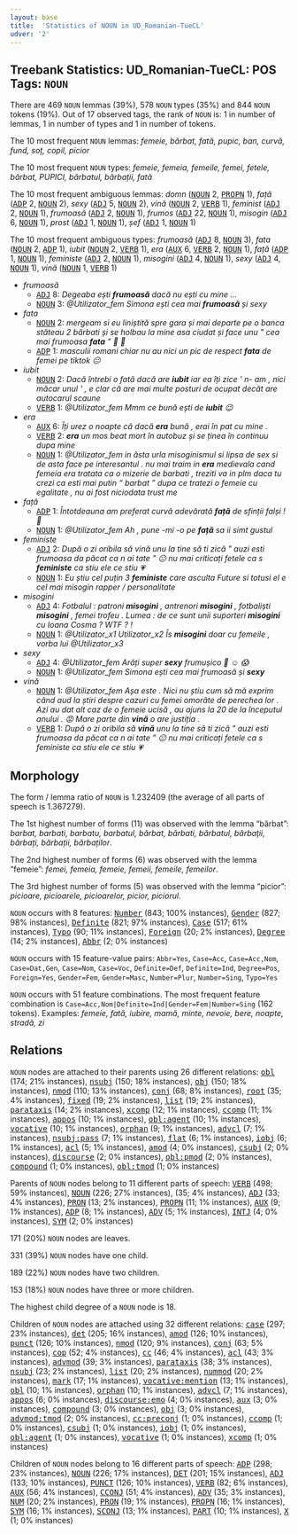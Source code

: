 ```yaml
---
layout: base
title:  'Statistics of NOUN in UD_Romanian-TueCL'
udver: '2'
---
```


## Treebank Statistics: UD_Romanian-TueCL: POS Tags: `NOUN`

There are 469 `NOUN` lemmas (39%), 578 `NOUN` types (35%) and 844 `NOUN` tokens (19%).
Out of 17 observed tags, the rank of `NOUN` is: 1 in number of lemmas, 1 in number of types and 1 in number of tokens.

The 10 most frequent `NOUN` lemmas: <em>femeie, bărbat, fată, pupic, ban, curvă, fund, soț, copil, picior</em>

The 10 most frequent `NOUN` types:  <em>femeie, femeia, femeile, femei, fetele, bărbat, PUPICI, bărbatul, bărbații, fată</em>

The 10 most frequent ambiguous lemmas: <em>domn</em> (<tt><a href="ro_tuecl-pos-NOUN.html">NOUN</a></tt> 2, <tt><a href="ro_tuecl-pos-PROPN.html">PROPN</a></tt> 1), <em>față</em> (<tt><a href="ro_tuecl-pos-ADP.html">ADP</a></tt> 2, <tt><a href="ro_tuecl-pos-NOUN.html">NOUN</a></tt> 2), <em>sexy</em> (<tt><a href="ro_tuecl-pos-ADJ.html">ADJ</a></tt> 5, <tt><a href="ro_tuecl-pos-NOUN.html">NOUN</a></tt> 2), <em>vină</em> (<tt><a href="ro_tuecl-pos-NOUN.html">NOUN</a></tt> 2, <tt><a href="ro_tuecl-pos-VERB.html">VERB</a></tt> 1), <em>feminist</em> (<tt><a href="ro_tuecl-pos-ADJ.html">ADJ</a></tt> 2, <tt><a href="ro_tuecl-pos-NOUN.html">NOUN</a></tt> 1), <em>frumoasă</em> (<tt><a href="ro_tuecl-pos-ADJ.html">ADJ</a></tt> 2, <tt><a href="ro_tuecl-pos-NOUN.html">NOUN</a></tt> 1), <em>frumos</em> (<tt><a href="ro_tuecl-pos-ADJ.html">ADJ</a></tt> 22, <tt><a href="ro_tuecl-pos-NOUN.html">NOUN</a></tt> 1), <em>misogin</em> (<tt><a href="ro_tuecl-pos-ADJ.html">ADJ</a></tt> 6, <tt><a href="ro_tuecl-pos-NOUN.html">NOUN</a></tt> 1), <em>prost</em> (<tt><a href="ro_tuecl-pos-ADJ.html">ADJ</a></tt> 1, <tt><a href="ro_tuecl-pos-NOUN.html">NOUN</a></tt> 1), <em>șef</em> (<tt><a href="ro_tuecl-pos-ADJ.html">ADJ</a></tt> 1, <tt><a href="ro_tuecl-pos-NOUN.html">NOUN</a></tt> 1)

The 10 most frequent ambiguous types:  <em>frumoasă</em> (<tt><a href="ro_tuecl-pos-ADJ.html">ADJ</a></tt> 8, <tt><a href="ro_tuecl-pos-NOUN.html">NOUN</a></tt> 3), <em>fata</em> (<tt><a href="ro_tuecl-pos-NOUN.html">NOUN</a></tt> 2, <tt><a href="ro_tuecl-pos-ADP.html">ADP</a></tt> 1), <em>iubit</em> (<tt><a href="ro_tuecl-pos-NOUN.html">NOUN</a></tt> 2, <tt><a href="ro_tuecl-pos-VERB.html">VERB</a></tt> 1), <em>era</em> (<tt><a href="ro_tuecl-pos-AUX.html">AUX</a></tt> 6, <tt><a href="ro_tuecl-pos-VERB.html">VERB</a></tt> 2, <tt><a href="ro_tuecl-pos-NOUN.html">NOUN</a></tt> 1), <em>față</em> (<tt><a href="ro_tuecl-pos-ADP.html">ADP</a></tt> 1, <tt><a href="ro_tuecl-pos-NOUN.html">NOUN</a></tt> 1), <em>feministe</em> (<tt><a href="ro_tuecl-pos-ADJ.html">ADJ</a></tt> 2, <tt><a href="ro_tuecl-pos-NOUN.html">NOUN</a></tt> 1), <em>misogini</em> (<tt><a href="ro_tuecl-pos-ADJ.html">ADJ</a></tt> 4, <tt><a href="ro_tuecl-pos-NOUN.html">NOUN</a></tt> 1), <em>sexy</em> (<tt><a href="ro_tuecl-pos-ADJ.html">ADJ</a></tt> 4, <tt><a href="ro_tuecl-pos-NOUN.html">NOUN</a></tt> 1), <em>vină</em> (<tt><a href="ro_tuecl-pos-NOUN.html">NOUN</a></tt> 1, <tt><a href="ro_tuecl-pos-VERB.html">VERB</a></tt> 1)


* <em>frumoasă</em>
  * <tt><a href="ro_tuecl-pos-ADJ.html">ADJ</a></tt> 8: <em>Degeaba ești <b>frumoasă</b> dacă nu ești cu mine ...</em>
  * <tt><a href="ro_tuecl-pos-NOUN.html">NOUN</a></tt> 3: <em>@Utilizator_fem Simona ești cea mai <b>frumoasă</b> și sexy</em>
* <em>fata</em>
  * <tt><a href="ro_tuecl-pos-NOUN.html">NOUN</a></tt> 2: <em>mergeam si eu liniștită spre gara și mai departe pe o banca stăteau 2 bărbati și se holbau la mine asa ciudat și face unu " cea mai frumoasa <b>fata</b> " 🤢 🤮</em>
  * <tt><a href="ro_tuecl-pos-ADP.html">ADP</a></tt> 1: <em>masculii romani chiar nu au nici un pic de respect <b>fata</b> de femei pe tiktok 😐</em>
* <em>iubit</em>
  * <tt><a href="ro_tuecl-pos-NOUN.html">NOUN</a></tt> 2: <em>Dacă întrebi o fată dacă are <b>iubit</b> iar ea îți zice ' n- am , nici măcar unul ' , e clar că are mai multe posturi de ocupat decât are autocarul scaune</em>
  * <tt><a href="ro_tuecl-pos-VERB.html">VERB</a></tt> 1: <em>@Utilizator_fem Mmm ce bună ești de <b>iubit</b> 😉</em>
* <em>era</em>
  * <tt><a href="ro_tuecl-pos-AUX.html">AUX</a></tt> 6: <em>Îți urez o noapte că dacă <b>era</b> bună , erai în pat cu mine .</em>
  * <tt><a href="ro_tuecl-pos-VERB.html">VERB</a></tt> 2: <em><b>era</b> un mos beat mort în autobuz și se ținea în continuu dupa mine</em>
  * <tt><a href="ro_tuecl-pos-NOUN.html">NOUN</a></tt> 1: <em>@Utilizator_fem in ăsta urla misoginismul si lipsa de sex si de asta face pe interesantul . nu mai traim in <b>era</b> medievala cand femeia era tratata ca o mizerie de barbati , treziti va in plm daca tu crezi ca esti mai putin “ barbat ” dupa ce tratezi o femeie cu egalitate , nu ai fost niciodata trust me</em>
* <em>față</em>
  * <tt><a href="ro_tuecl-pos-ADP.html">ADP</a></tt> 1: <em>Întotdeauna am preferat curvă adevărată <b>față</b> de sfinții falși ! 🤭</em>
  * <tt><a href="ro_tuecl-pos-NOUN.html">NOUN</a></tt> 1: <em>@Utilizator_fem Ah , pune -mi -o pe <b>față</b> sa ii simt gustul</em>
* <em>feministe</em>
  * <tt><a href="ro_tuecl-pos-ADJ.html">ADJ</a></tt> 2: <em>După o zi oribila să vină unu la tine să ti zică " auzi esti frumoasa da păcat ca n ai tate " 😐 nu mai criticați fetele ca s <b>feministe</b> ca stiu ele ce stiu 💗</em>
  * <tt><a href="ro_tuecl-pos-NOUN.html">NOUN</a></tt> 1: <em>Eu știu cel puțin 3 <b>feministe</b> care asculta Future si totusi el e cel mai misogin rapper / personalitate</em>
* <em>misogini</em>
  * <tt><a href="ro_tuecl-pos-ADJ.html">ADJ</a></tt> 4: <em>Fotbalul : patroni <b>misogini</b> , antrenori <b>misogini</b> , fotbaliști <b>misogini</b> , femei trofeu . Lumea : de ce sunt unii suporteri <b>misogini</b> cu Ioana Cosma ? WTF ? !</em>
  * <tt><a href="ro_tuecl-pos-NOUN.html">NOUN</a></tt> 1: <em>@Utilizator_x1 Utilizator_x2 Îs <b>misogini</b> doar cu femeile , vorba lui @Utilizator_x3</em>
* <em>sexy</em>
  * <tt><a href="ro_tuecl-pos-ADJ.html">ADJ</a></tt> 4: <em>@Utilizator_fem Arăți super <b>sexy</b> frumușico 💋 ☺️ 😱</em>
  * <tt><a href="ro_tuecl-pos-NOUN.html">NOUN</a></tt> 1: <em>@Utilizator_fem Simona ești cea mai frumoasă și <b>sexy</b></em>
* <em>vină</em>
  * <tt><a href="ro_tuecl-pos-NOUN.html">NOUN</a></tt> 1: <em>@Utilizator_fem Așa este . Nici nu știu cum să mă exprim când aud la știri despre cazuri cu femei omorâte de perechea lor . Azi au dat alt caz de o femeie ucisă , au ajuns la 20 de la începutul anului . 😡 Mare parte din <b>vină</b> o are justiția .</em>
  * <tt><a href="ro_tuecl-pos-VERB.html">VERB</a></tt> 1: <em>După o zi oribila să <b>vină</b> unu la tine să ti zică " auzi esti frumoasa da păcat ca n ai tate " 😐 nu mai criticați fetele ca s feministe ca stiu ele ce stiu 💗</em>

## Morphology

The form / lemma ratio of `NOUN` is 1.232409 (the average of all parts of speech is 1.367279).

The 1st highest number of forms (11) was observed with the lemma “bărbat”: <em>barbat, barbati, barbatu, barbatul, bărbat, bărbati, bărbatul, bărbaţii, bărbați, bărbații, bărbaților</em>.

The 2nd highest number of forms (6) was observed with the lemma “femeie”: <em>femei, femeia, femeie, femeii, femeile, femeilor</em>.

The 3rd highest number of forms (5) was observed with the lemma “picior”: <em>picioare, picioarele, picioarelor, picior, piciorul</em>.

`NOUN` occurs with 8 features: <tt><a href="ro_tuecl-feat-Number.html">Number</a></tt> (843; 100% instances), <tt><a href="ro_tuecl-feat-Gender.html">Gender</a></tt> (827; 98% instances), <tt><a href="ro_tuecl-feat-Definite.html">Definite</a></tt> (821; 97% instances), <tt><a href="ro_tuecl-feat-Case.html">Case</a></tt> (517; 61% instances), <tt><a href="ro_tuecl-feat-Typo.html">Typo</a></tt> (90; 11% instances), <tt><a href="ro_tuecl-feat-Foreign.html">Foreign</a></tt> (20; 2% instances), <tt><a href="ro_tuecl-feat-Degree.html">Degree</a></tt> (14; 2% instances), <tt><a href="ro_tuecl-feat-Abbr.html">Abbr</a></tt> (2; 0% instances)

`NOUN` occurs with 15 feature-value pairs: `Abbr=Yes`, `Case=Acc`, `Case=Acc,Nom`, `Case=Dat,Gen`, `Case=Nom`, `Case=Voc`, `Definite=Def`, `Definite=Ind`, `Degree=Pos`, `Foreign=Yes`, `Gender=Fem`, `Gender=Masc`, `Number=Plur`, `Number=Sing`, `Typo=Yes`

`NOUN` occurs with 51 feature combinations.
The most frequent feature combination is `Case=Acc,Nom|Definite=Ind|Gender=Fem|Number=Sing` (162 tokens).
Examples: <em>femeie, fată, iubire, mamă, minte, nevoie, bere, noapte, stradă, zi</em>


## Relations

`NOUN` nodes are attached to their parents using 26 different relations: <tt><a href="ro_tuecl-dep-obl.html">obl</a></tt> (174; 21% instances), <tt><a href="ro_tuecl-dep-nsubj.html">nsubj</a></tt> (150; 18% instances), <tt><a href="ro_tuecl-dep-obj.html">obj</a></tt> (150; 18% instances), <tt><a href="ro_tuecl-dep-nmod.html">nmod</a></tt> (110; 13% instances), <tt><a href="ro_tuecl-dep-conj.html">conj</a></tt> (68; 8% instances), <tt><a href="ro_tuecl-dep-root.html">root</a></tt> (35; 4% instances), <tt><a href="ro_tuecl-dep-fixed.html">fixed</a></tt> (19; 2% instances), <tt><a href="ro_tuecl-dep-list.html">list</a></tt> (19; 2% instances), <tt><a href="ro_tuecl-dep-parataxis.html">parataxis</a></tt> (14; 2% instances), <tt><a href="ro_tuecl-dep-xcomp.html">xcomp</a></tt> (12; 1% instances), <tt><a href="ro_tuecl-dep-ccomp.html">ccomp</a></tt> (11; 1% instances), <tt><a href="ro_tuecl-dep-appos.html">appos</a></tt> (10; 1% instances), <tt><a href="ro_tuecl-dep-obl-agent.html">obl:agent</a></tt> (10; 1% instances), <tt><a href="ro_tuecl-dep-vocative.html">vocative</a></tt> (10; 1% instances), <tt><a href="ro_tuecl-dep-orphan.html">orphan</a></tt> (9; 1% instances), <tt><a href="ro_tuecl-dep-advcl.html">advcl</a></tt> (7; 1% instances), <tt><a href="ro_tuecl-dep-nsubj-pass.html">nsubj:pass</a></tt> (7; 1% instances), <tt><a href="ro_tuecl-dep-flat.html">flat</a></tt> (6; 1% instances), <tt><a href="ro_tuecl-dep-iobj.html">iobj</a></tt> (6; 1% instances), <tt><a href="ro_tuecl-dep-acl.html">acl</a></tt> (5; 1% instances), <tt><a href="ro_tuecl-dep-amod.html">amod</a></tt> (4; 0% instances), <tt><a href="ro_tuecl-dep-csubj.html">csubj</a></tt> (2; 0% instances), <tt><a href="ro_tuecl-dep-discourse.html">discourse</a></tt> (2; 0% instances), <tt><a href="ro_tuecl-dep-obl-pmod.html">obl:pmod</a></tt> (2; 0% instances), <tt><a href="ro_tuecl-dep-compound.html">compound</a></tt> (1; 0% instances), <tt><a href="ro_tuecl-dep-obl-tmod.html">obl:tmod</a></tt> (1; 0% instances)

Parents of `NOUN` nodes belong to 11 different parts of speech: <tt><a href="ro_tuecl-pos-VERB.html">VERB</a></tt> (498; 59% instances), <tt><a href="ro_tuecl-pos-NOUN.html">NOUN</a></tt> (226; 27% instances),  (35; 4% instances), <tt><a href="ro_tuecl-pos-ADJ.html">ADJ</a></tt> (33; 4% instances), <tt><a href="ro_tuecl-pos-PRON.html">PRON</a></tt> (13; 2% instances), <tt><a href="ro_tuecl-pos-PROPN.html">PROPN</a></tt> (11; 1% instances), <tt><a href="ro_tuecl-pos-AUX.html">AUX</a></tt> (9; 1% instances), <tt><a href="ro_tuecl-pos-ADP.html">ADP</a></tt> (8; 1% instances), <tt><a href="ro_tuecl-pos-ADV.html">ADV</a></tt> (5; 1% instances), <tt><a href="ro_tuecl-pos-INTJ.html">INTJ</a></tt> (4; 0% instances), <tt><a href="ro_tuecl-pos-SYM.html">SYM</a></tt> (2; 0% instances)

171 (20%) `NOUN` nodes are leaves.

331 (39%) `NOUN` nodes have one child.

189 (22%) `NOUN` nodes have two children.

153 (18%) `NOUN` nodes have three or more children.

The highest child degree of a `NOUN` node is 18.

Children of `NOUN` nodes are attached using 32 different relations: <tt><a href="ro_tuecl-dep-case.html">case</a></tt> (297; 23% instances), <tt><a href="ro_tuecl-dep-det.html">det</a></tt> (205; 16% instances), <tt><a href="ro_tuecl-dep-amod.html">amod</a></tt> (126; 10% instances), <tt><a href="ro_tuecl-dep-punct.html">punct</a></tt> (126; 10% instances), <tt><a href="ro_tuecl-dep-nmod.html">nmod</a></tt> (120; 9% instances), <tt><a href="ro_tuecl-dep-conj.html">conj</a></tt> (63; 5% instances), <tt><a href="ro_tuecl-dep-cop.html">cop</a></tt> (52; 4% instances), <tt><a href="ro_tuecl-dep-cc.html">cc</a></tt> (46; 4% instances), <tt><a href="ro_tuecl-dep-acl.html">acl</a></tt> (43; 3% instances), <tt><a href="ro_tuecl-dep-advmod.html">advmod</a></tt> (39; 3% instances), <tt><a href="ro_tuecl-dep-parataxis.html">parataxis</a></tt> (38; 3% instances), <tt><a href="ro_tuecl-dep-nsubj.html">nsubj</a></tt> (23; 2% instances), <tt><a href="ro_tuecl-dep-list.html">list</a></tt> (20; 2% instances), <tt><a href="ro_tuecl-dep-nummod.html">nummod</a></tt> (20; 2% instances), <tt><a href="ro_tuecl-dep-mark.html">mark</a></tt> (17; 1% instances), <tt><a href="ro_tuecl-dep-vocative-mention.html">vocative:mention</a></tt> (13; 1% instances), <tt><a href="ro_tuecl-dep-obl.html">obl</a></tt> (10; 1% instances), <tt><a href="ro_tuecl-dep-orphan.html">orphan</a></tt> (10; 1% instances), <tt><a href="ro_tuecl-dep-advcl.html">advcl</a></tt> (7; 1% instances), <tt><a href="ro_tuecl-dep-appos.html">appos</a></tt> (6; 0% instances), <tt><a href="ro_tuecl-dep-discourse-emo.html">discourse:emo</a></tt> (4; 0% instances), <tt><a href="ro_tuecl-dep-aux.html">aux</a></tt> (3; 0% instances), <tt><a href="ro_tuecl-dep-compound.html">compound</a></tt> (3; 0% instances), <tt><a href="ro_tuecl-dep-obj.html">obj</a></tt> (3; 0% instances), <tt><a href="ro_tuecl-dep-advmod-tmod.html">advmod:tmod</a></tt> (2; 0% instances), <tt><a href="ro_tuecl-dep-cc-preconj.html">cc:preconj</a></tt> (1; 0% instances), <tt><a href="ro_tuecl-dep-ccomp.html">ccomp</a></tt> (1; 0% instances), <tt><a href="ro_tuecl-dep-csubj.html">csubj</a></tt> (1; 0% instances), <tt><a href="ro_tuecl-dep-iobj.html">iobj</a></tt> (1; 0% instances), <tt><a href="ro_tuecl-dep-obl-agent.html">obl:agent</a></tt> (1; 0% instances), <tt><a href="ro_tuecl-dep-vocative.html">vocative</a></tt> (1; 0% instances), <tt><a href="ro_tuecl-dep-xcomp.html">xcomp</a></tt> (1; 0% instances)

Children of `NOUN` nodes belong to 16 different parts of speech: <tt><a href="ro_tuecl-pos-ADP.html">ADP</a></tt> (298; 23% instances), <tt><a href="ro_tuecl-pos-NOUN.html">NOUN</a></tt> (226; 17% instances), <tt><a href="ro_tuecl-pos-DET.html">DET</a></tt> (201; 15% instances), <tt><a href="ro_tuecl-pos-ADJ.html">ADJ</a></tt> (133; 10% instances), <tt><a href="ro_tuecl-pos-PUNCT.html">PUNCT</a></tt> (126; 10% instances), <tt><a href="ro_tuecl-pos-VERB.html">VERB</a></tt> (82; 6% instances), <tt><a href="ro_tuecl-pos-AUX.html">AUX</a></tt> (56; 4% instances), <tt><a href="ro_tuecl-pos-CCONJ.html">CCONJ</a></tt> (51; 4% instances), <tt><a href="ro_tuecl-pos-ADV.html">ADV</a></tt> (35; 3% instances), <tt><a href="ro_tuecl-pos-NUM.html">NUM</a></tt> (20; 2% instances), <tt><a href="ro_tuecl-pos-PRON.html">PRON</a></tt> (19; 1% instances), <tt><a href="ro_tuecl-pos-PROPN.html">PROPN</a></tt> (16; 1% instances), <tt><a href="ro_tuecl-pos-SYM.html">SYM</a></tt> (16; 1% instances), <tt><a href="ro_tuecl-pos-SCONJ.html">SCONJ</a></tt> (13; 1% instances), <tt><a href="ro_tuecl-pos-PART.html">PART</a></tt> (10; 1% instances), <tt><a href="ro_tuecl-pos-X.html">X</a></tt> (1; 0% instances)

